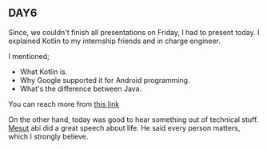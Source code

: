 ## **DAY6**

Since, we couldn't finish all presentations on Friday, I had to present today. I explained Kotlin to my internship friends and 
in charge engineer.

I mentioned;

* What Kotlin is.
* Why Google supported it for Android programming.
* What's the difference between Java.

You can reach more from [this link](https://github.com/fadullahgungor/Internship/blob/master/sunum.md)

On the other hand, today was good to hear something out of technical stuff. [Mesut](https://www.linkedin.com/in/mesut-aygun-b96027a0/?ppe=1)
abi did a great speech about life. He said every person matters, which I strongly believe.  
